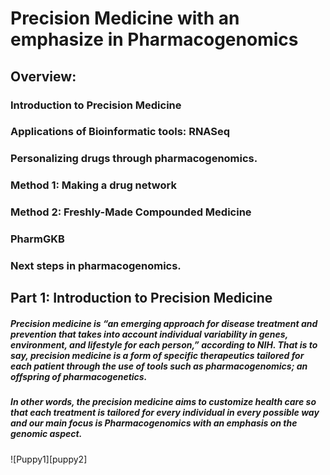   
# Precision Medicine with an emphasize in  Pharmacogenomics 

## Overview:
### Introduction to Precision Medicine 
### Applications of Bioinformatic tools: RNASeq 
### Personalizing drugs through pharmacogenomics. 
###     Method 1:  Making a drug network
###     Method 2: Freshly-Made Compounded Medicine
###     PharmGKB
### Next steps in pharmacogenomics.



## Part 1: Introduction to Precision Medicine

##### Precision medicine is “an emerging approach for disease treatment and prevention that takes into account individual variability in genes, environment, and lifestyle for each person,” according to NIH. That is to say, precision medicine is a form of specific therapeutics tailored for each patient through the use of tools such as pharmacogenomics; an offspring of pharmacogenetics. 
##### In other words, the precision medicine aims to customize health care so that each treatment is tailored for every individual in every possible way and our main focus is Pharmacogenomics with an emphasis on the genomic aspect. 
 ![Puppy1][puppy2]
